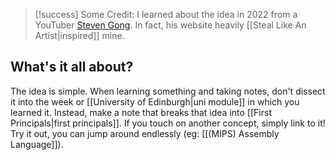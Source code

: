 > [!success] Some Credit:
> I learned about the idea in 2022 from a YouTuber [Steven Gong](https://www.youtube.com/@stevengongg). In fact, his website heavily [[Steal Like An Artist|inspired]] mine. 

## What's it all about?
The idea is simple. When learning something and taking notes, don't dissect it into the week or [[University of Edinburgh|uni module]] in which you learned it. Instead, make a note that breaks that idea into [[First Principals|first principals]]. If you touch on another concept, simply link to it! Try it out, you can jump around endlessly (eg: [[(MIPS) Assembly Language]]).  

